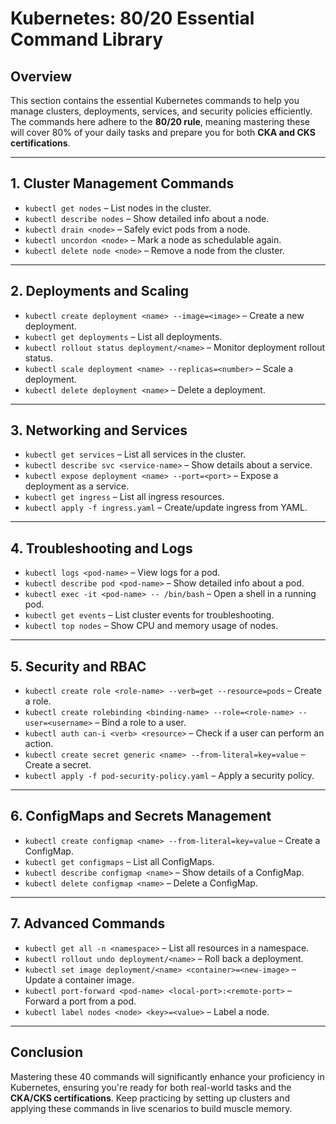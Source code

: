 # Kubernetes: 80/20 Essential Command Library

## Overview
This section contains the essential Kubernetes commands to help you manage clusters, deployments, services, and security policies efficiently. The commands here adhere to the **80/20 rule**, meaning mastering these will cover 80% of your daily tasks and prepare you for both **CKA and CKS certifications**.

---

## 1. Cluster Management Commands
- `kubectl get nodes` – List nodes in the cluster.
- `kubectl describe nodes` – Show detailed info about a node.
- `kubectl drain <node>` – Safely evict pods from a node.
- `kubectl uncordon <node>` – Mark a node as schedulable again.
- `kubectl delete node <node>` – Remove a node from the cluster.

---

## 2. Deployments and Scaling
- `kubectl create deployment <name> --image=<image>` – Create a new deployment.
- `kubectl get deployments` – List all deployments.
- `kubectl rollout status deployment/<name>` – Monitor deployment rollout status.
- `kubectl scale deployment <name> --replicas=<number>` – Scale a deployment.
- `kubectl delete deployment <name>` – Delete a deployment.

---

## 3. Networking and Services
- `kubectl get services` – List all services in the cluster.
- `kubectl describe svc <service-name>` – Show details about a service.
- `kubectl expose deployment <name> --port=<port>` – Expose a deployment as a service.
- `kubectl get ingress` – List all ingress resources.
- `kubectl apply -f ingress.yaml` – Create/update ingress from YAML.

---

## 4. Troubleshooting and Logs
- `kubectl logs <pod-name>` – View logs for a pod.
- `kubectl describe pod <pod-name>` – Show detailed info about a pod.
- `kubectl exec -it <pod-name> -- /bin/bash` – Open a shell in a running pod.
- `kubectl get events` – List cluster events for troubleshooting.
- `kubectl top nodes` – Show CPU and memory usage of nodes.

---

## 5. Security and RBAC
- `kubectl create role <role-name> --verb=get --resource=pods` – Create a role.
- `kubectl create rolebinding <binding-name> --role=<role-name> --user=<username>` – Bind a role to a user.
- `kubectl auth can-i <verb> <resource>` – Check if a user can perform an action.
- `kubectl create secret generic <name> --from-literal=key=value` – Create a secret.
- `kubectl apply -f pod-security-policy.yaml` – Apply a security policy.

---

## 6. ConfigMaps and Secrets Management
- `kubectl create configmap <name> --from-literal=key=value` – Create a ConfigMap.
- `kubectl get configmaps` – List all ConfigMaps.
- `kubectl describe configmap <name>` – Show details of a ConfigMap.
- `kubectl delete configmap <name>` – Delete a ConfigMap.

---

## 7. Advanced Commands
- `kubectl get all -n <namespace>` – List all resources in a namespace.
- `kubectl rollout undo deployment/<name>` – Roll back a deployment.
- `kubectl set image deployment/<name> <container>=<new-image>` – Update a container image.
- `kubectl port-forward <pod-name> <local-port>:<remote-port>` – Forward a port from a pod.
- `kubectl label nodes <node> <key>=<value>` – Label a node.

---

## Conclusion
Mastering these 40 commands will significantly enhance your proficiency in Kubernetes, ensuring you're ready for both real-world tasks and the **CKA/CKS certifications**. Keep practicing by setting up clusters and applying these commands in live scenarios to build muscle memory.



